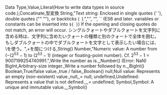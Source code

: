 ﻿Data Type,Value,Literal(How to write data types in source code.),Concatinate,型変換
String,"Text string: Enclosed in single quotes (' '), double quotes ("" ""), or backticks (` `).","‘’, “”, `` (ES6 and later. variables or constants can be inserted into `${ }`)
If the opening and closing quotes do not match, an error will occur.
シングルクォートやダブルクォートを文字列に含める時は、文字列に含めたいクォートの種類と別のクォートで全体を囲む。
もしダブルクォートの中でダブルクォートを文字として表示したい場合には、\を使う。",+を間につける,String()
Number,"Numeric value:
A number from ($-(2^{53}-1)$ to $(2^{53}-1)$ (integer or floating-point number).
$\text{Cf. }2^{53} - 1$ = $9007199254740991$.",Write the number as is.,,Number() (Error: NaN)
BigInt,Arbitrary-size integer.,Write a number followed by n.,,BigInt()
Boolean,True/false value.,true / false,,Boolean()
null,Null value: Represents an empty (non-existent) value.,null,,= null;
undefined,Undefined: Represents a value that is not defined.,,,= undefined;
Symbol,Symbol: A unique and immutable value.,,,Symbol()